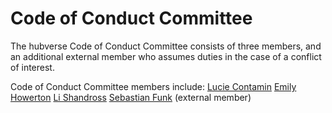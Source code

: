 # Code of Conduct Committee

The hubverse Code of Conduct Committee consists of three members, and an additional external member who assumes duties in the case of a conflict of interest.

Code of Conduct Committee members include:
<a href="mailto:contamin@pitt.edu">Lucie Contamin</a>
<a href="mailto:ehowerton@psu.edu">Emily Howerton</a>
<a href="mailto:lshandross@umass.edu">Li Shandross</a>
<a href="mailto:sebastian.funk@lshtm.ac.uk">Sebastian Funk</a> (external member)

